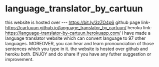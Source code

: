 # language_translator_by_cartuun
this website is hosted over ---  https://bit.ly/3zZO4p6
github page link- https://cartuuun.github.io/language_translator_by_cartuun/
heroku link- https://language-translator-by-cartuun.herokuapp.com/
i have made a language translator website which can convert language to 97 other languages.
MOREOVER, you can hear and learn pronounciation of those sentences which you type in it.
the website is hosted over github and heroku both.
ENJOY and do share if you have any futher suggestion or improvement.
